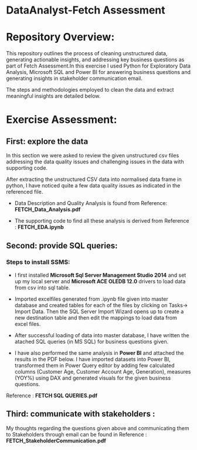# DataAnalyst-Fetch Assessment

# Repository Overview:
This repository outlines the process of cleaning unstructured data, generating actionable insights, and addressing key business questions as part of Fetch Assessment.In this exercise I used Python for Exploratory Data Analysis, Microsoft SQL and Power BI for answering business questions and generating insights in stakeholder communication email. 

The steps and methodologies employed to clean the data and extract meaningful insights are detailed below.

# Exercise Assessment:
## First: explore the data
In this section we were asked to review the given unstructured csv files addressing the data quality issues and challenging issues in the data with supporting code.

After extracting the unstructured CSV data into normalised data frame in python, I have noticed quite a few data quality issues as indicated in the referenced file.

- Data Description and Quality Analysis is found from Reference: **FETCH_Data_Analysis.pdf**

- The supporting code to find all these analysis is derived from Reference : **FETCH_EDA.ipynb**

## Second: provide SQL queries:

### Steps to install SSMS: ###
- I first installed **Microsoft Sql Server Management Studio 2014** and set up my local server and **Microsoft ACE OLEDB 12.0** drivers to load data from csv into sql table.

- Imported excelfiles generated from .ipynb file given into master database and created tables for each of the files by clicking on Tasks-> Import Data. Then the SQL Server Import Wizard opens up to create a new destination table and then edit the mappings to load data from excel files.

- After successful loading of data into master database, I have written the atached SQL queries (in MS SQL) for business questions given.

- I have also performed the same analysis in **Power BI** and attached the results in the PDF below. I have imported datasets into Power BI, transformed them in Power Query editor by adding few calculated columns (Customer Age, Customer Account Age, Generation), measures (YOY%) using DAX and generated visuals for the given business questions.

Reference : **FETCH SQL QUERIES.pdf**

## Third: communicate with stakeholders :
My thoughts regarding the questions given above and communicating them to Stakeholders through email can be found in Reference : **FETCH_StakeholderCommunication.pdf**

